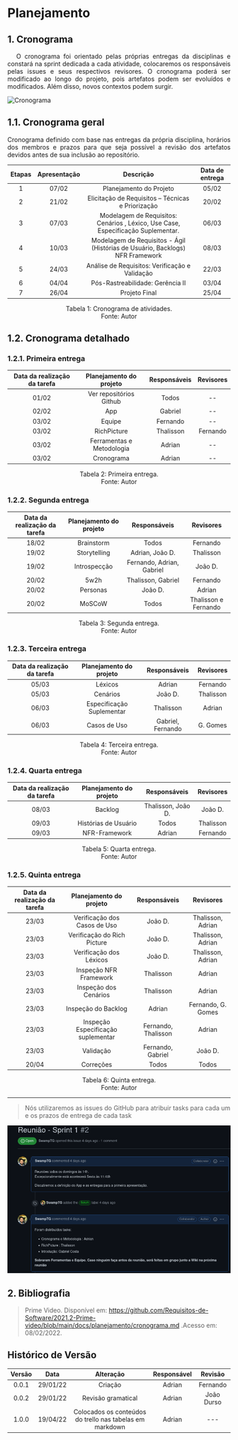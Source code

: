# Planejamento

## 1. Cronograma

<p style="text-indent: 20px; text-align: justify">
O cronograma foi orientado pelas próprias entregas da disciplinas e constará na sprint dedicada a cada atividade, colocaremos os responsáveis pelas issues e seus respectivos revisores. O cronograma poderá ser modificado ao longo do projeto, pois artefatos podem ser evoluídos e modificados. Além disso, novos contextos podem surgir.
</p>

![Cronograma](../assets/cronograma.png)

## 1.1. Cronograma geral

<p style="text-align: justify;">Cronograma definido com base nas entregas da própria disciplina, horários dos membros e prazos para que seja possível a revisão dos artefatos devidos antes de sua inclusão ao repositório.</p>

| Etapas | Apresentação | Descrição                                                                                                                                               | Data de entrega |
| :----: | :----------: | :-----------------------------------------------------------------------------------------------------------------------------------------------------: | :-------------: |
|   1    |    07/02     |  Planejamento do Projeto                                                                                                                                |      05/02      |
|   2    |    21/02     |  Elicitação de Requisitos – Técnicas e Priorização                                                                                                      |      20/02      |
|   3    |    07/03     |  Modelagem de Requisitos: Cenários , Léxico, Use Case, Especificação Suplementar.                                                                       |      06/03      |
|   4    |    10/03     |  Modelagem de Requisitos - Ágil (Histórias de Usuário, Backlogs) NFR Framework                                                                          |      08/03      |
|   5    |    24/03     |  Análise de Requisitos: Verificação e Validação                                                                                                         |      22/03      |
|   6    |    04/04     |  Pós-Rastreabilidade: Gerência II                                                                                                                       |      03/04      |
|   7    |    26/04     |  Projeto Final                                                                                                                                          |      25/04      |

<center> 
    <figcaption>Tabela 1: Cronograma de atividades.</figcaption> 
    <figcaption>Fonte: Autor</figcaption>
</center>

## 1.2. Cronograma detalhado

### 1.2.1. Primeira entrega

| Data da realização da tarefa |        Planejamento do projeto      |         Responsáveis          |       Revisores       |
| :--------------------------: |        :---------------------:      | :---------------------------: | :-------------------: |
|            01/02             | Ver repositórios Github             | Todos                         |          --           |
|            02/02             | App                                 | Gabriel                       |          --           |
|            03/02             | Equipe                              | Fernando                      |          --           |
|            03/02             | RichPicture                         | Thalisson                     |       Fernando        |
|            03/02             | Ferramentas e Metodologia           | Adrian                        |          --           |
|            03/02             | Cronograma                          | Adrian                        |          --           |

<center> 
    <figcaption>Tabela 2: Primeira entrega.</figcaption> 
    <figcaption>Fonte: Autor</figcaption>
</center>

### 1.2.2. Segunda entrega

| Data da realização da tarefa |    Planejamento do projeto    |  Responsáveis              |  Revisores           |
| :--------------------------: | :---------------------------: | :------------------------: | :----------:         |
|            18/02             | Brainstorm                    | Todos                      | Fernando             |
|            19/02             | Storytelling                  | Adrian, João D.            | Thalisson            |
|            19/02             | Introspecção                  | Fernando, Adrian, Gabriel  | João D.              |
|            20/02             | 5w2h                          | Thalisson, Gabriel         | Fernando             |
|            20/02             | Personas                      | João D.                    | Adrian               |
|            20/02             | MoSCoW                        | Todos                      | Thalisson e Fernando |

<center> 
    <figcaption>Tabela 3: Segunda entrega.</figcaption>     
    <figcaption>Fonte: Autor</figcaption>
</center>

### 1.2.3. Terceira entrega

| Data da realização da tarefa |    Planejamento do projeto     |      Responsáveis      | Revisores |
| :--------------------------: | :----------------------------: | :--------------------: | :-------: |
|            05/03             | Léxicos                        |         Adrian         | Fernando  |
|            05/03             | Cenários                       | João D.                | Thalisson |
|            06/03             | Especificação Suplementar      | Thalisson              |  Adrian   |
|            06/03             | Casos de Uso                   | Gabriel, Fernando      |  G. Gomes |

<center> 
    <figcaption>Tabela 4: Terceira entrega.</figcaption>
    <figcaption>Fonte: Autor</figcaption>
</center>

### 1.2.4. Quarta entrega

| Data da realização da tarefa |                         Planejamento do projeto                          | Responsáveis       |  Revisores   |
| :--------------------------: | :----------------------------------------------------------------------: | :-----------------:| :----------: |
|            08/03             | Backlog                                                                  | Thalisson, João D. | João D.      |
|            09/03             | Histórias de Usuário                                                     | Todos              | Thalisson    |
|            09/03             | NFR-Framework                                                            | Adrian             | Fernando     |

<center> 
    <figcaption>Tabela 5: Quarta entrega.</figcaption>
    <figcaption>Fonte: Autor</figcaption>
</center>

### 1.2.5. Quinta entrega

| Data da realização da tarefa |                 Planejamento do projeto                 |  Responsáveis      |  Revisores         |
| :--------------------------: | :-----------------------------------------------------: | :----------------: | :----------------: |
|            23/03             | Verificação dos Casos de Uso                            | João D.            | Thalisson, Adrian  |
|            23/03             | Verificação do Rich Picture                             | João D.            | Thalisson, Adrian  |
|            23/03             | Verificação dos Léxicos                                 | João D.            | Thalisson, Adrian  |
|            23/03             | Inspeção NFR Framework                                  | Thalisson          | Adrian             |
|            23/03             | Inspeção dos Cenários                                   | Thalisson          | Adrian             |
|            23/03             | Inspeção do Backlog                                     | Adrian             | Fernando, G. Gomes |
|            23/03             | Inspeção Especificação suplementar                      | Fernando, Thalisson| Adrian             |
|            23/03             | Validação                                               | Fernando, Gabriel  | João D.            |
|            20/04             | Correções                                               | Todos              | Todos              |

<center> 
    <figcaption>Tabela 6: Quinta entrega.</figcaption> 
    <figcaption>Fonte: Autor</figcaption>
</center>

---

> Nós utilizaremos as issues do GitHub para atribuir tasks para cada um e os prazos de entrega de cada task

![IssueAberta](../assets/first_issue.png)

## 2. Bibliografia

> Prime Video. Disponível em: https://github.com/Requisitos-de-Software/2021.2-Prime-video/blob/main/docs/planejamento/cronograma.md .Acesso em: 08/02/2022.

## Histórico de Versão

| Versão |   Data   |     Alteração                                            | Responsável |  Revisão   |
| :----: | :------: | :------------------------------------------------------: | :---------: | :--------: |
| 0.0.1  | 29/01/22 | Criação                                                  |   Adrian    |  Fernando  |
| 0.0.2  | 29/01/22 | Revisão gramatical                                       |   Adrian    | João Durso |
| 1.0.0  | 19/04/22 | Colocados os conteúdos do trello nas tabelas em markdown |   Adrian    |    ---     |
